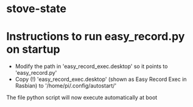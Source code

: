 # stove-state

# Instructions to run easy_record.py on startup
* Modify the path in 'easy_record_exec.desktop' so it points to 'easy_record.py'
* Copy (!) 'easy_record_exec.desktop' (shown as Easy Record Exec in Rasbian) to '/home/pi/.config/autostart/'

The file python script will now execute automatically at boot